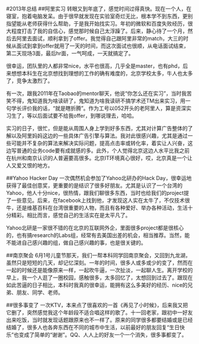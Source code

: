 #2013年总结
##阿里实习
转眼又到年底了，感觉时间过得真快。现在一个人，在寝室，抱着电脑发呆。由于很早就发现在实验室奇烂无比，根本学不到东西，更别指望能从老师获得什么帮助，于是我开始找实习。年初的微软和百度失败经历，很大程度打击了我的自信心，感觉那时候自己太浮躁了。后来，静心待了一个月，然后去阿里去面试，顺利拿到了offer。我觉得自己跟阿里非常的match，大三的时候从面试到拿到offer就用了一天的时间，而这次面试也很顺，从电话面试结束，第二天现场3面，最后hr面，一气呵成，一天就搞定了。 

很幸运，团队里的人都非常nice，水平也很高，几乎全是master，也有phd，后来想想本科生在北京想找到理想的工作的确有难度的，北京学校太多，牛人也太多了，竞争太激烈了。

有一次，跟我2011年在Taobao的mentor聊天，他说“你怎么还在实习”，当时我苦笑不得，鬼知道我为啥读研了，鬼知道为啥我读研不搞学术还TM出来实习，用一句学长评价我的话，“就是瞎折腾”。作为工号以052开头的老阿里人，算是资深实习生了，等以后面试要不给我offer，到哪说理去，哈哈。

实习的日子，很忙，但是能从周围人身上学到好多东西，尤其对计算广告整体的了解以及阿里妈妈这边的一些具体广告引擎与算法。我对此很感兴趣，尤其是通过一些可能并不复杂的算法来解决实际问题，提高点击率或转化率，着实让人兴奋，这边写普通的业务code要有成就感的多。此外，个人觉得北京这边人水平比我之前在杭州和南京认识的人普遍要高很多。北京IT环境真心很好，哎，北京真是一个让人又爱又恨的地方。

##Yahoo Hacker Day
一次偶然机会参加了Yahoo北研办的Hack Day，很幸运地获得了最佳创意奖，更重要的是结识了很多好朋友。尤其是认识了一个台湾的Yahoo，他人十分nice，很热情，跟我们聊很多东西，当时也给我们的project提了一些意见。后来，在facebook上找到他，才发现这人实在太牛了，不仅技术很牛，还是维基百科在台湾很重要的人物，而且有各种爱好、举办各种活动，生活十分精彩。相比而言，感觉自己的生活实在是太平凡了。

Yahoo北研是一家很不错的在北京的互联网外企，里面很多project都是很核心的，也有搞research的Labs组，经常有去美国出差的机会，相当推荐。当然，能不能进自己感兴趣的组，做自己感兴趣的事，也是很关键的。

##南京聚会
6月1号儿童节那天，我们一帮本科同学回南京聚会，又回到九龙湖，虽然只是短短的几天，却记忆深刻。一年的时间，很多人或多或少的变了，然而在一起的时候还是能像原来一样，一起吹牛逼，一次扯淡，一起聊人生。离开学校的早上，我一个人逛了一圈校园，感触很多，太多回忆了，太想回到过去了。跟现在如此苦逼的日子相比，本科时我真的很幸运，能拥有这么多美好的经历、nice的兄弟、朋友、同学、老师。

##很多事变了
一次KTV，本来点了很喜欢的一首《再见了小时候》，后来我又把它删了，突然感觉我这个年龄段不适合唱这样的歌了。十一回老家，跟初中一好友出来吃饭，当时就发现话题跟原来也不一样了。原来的同学很多都要结婚或是已经结婚了，很多人也各奔东西在不同的城市中生活，以前最好的朋友回复“生日快乐”也变成了简单的“谢谢”。QQ、人人上的好友一个一个消失，很多事都变了。
